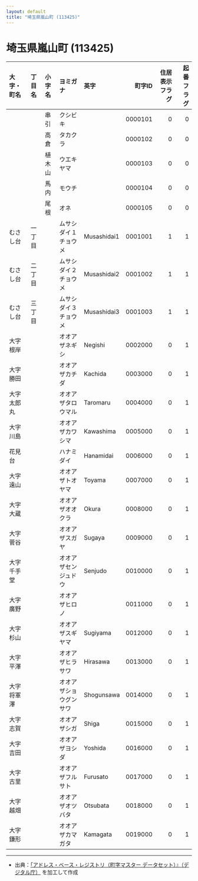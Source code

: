```yaml
---
layout: default
title: "埼玉県嵐山町 (113425)"
---
```


# 埼玉県嵐山町 (113425)

| 大字・町名 | 丁目名 | 小字名 | ヨミガナ | 英字 | 町字ID | 住居表示フラグ | 起番フラグ |
|:--------|:------|:------|:-----------------|:---------------------|--------:|----------:|--------:|
|  |  | 串引 | クシビキ |  | 0000101 | 0 | 0 |
|  |  | 高倉 | タカクラ |  | 0000102 | 0 | 0 |
|  |  | 植木山 | ウエキヤマ |  | 0000103 | 0 | 0 |
|  |  | 馬内 | モウチ |  | 0000104 | 0 | 0 |
|  |  | 尾根 | オネ |  | 0000105 | 0 | 0 |
| むさし台 | 一丁目 |  | ムサシダイ１チョウメ | Musashidai1 | 0001001 | 1 | 1 |
| むさし台 | 二丁目 |  | ムサシダイ２チョウメ | Musashidai2 | 0001002 | 1 | 1 |
| むさし台 | 三丁目 |  | ムサシダイ３チョウメ | Musashidai3 | 0001003 | 1 | 1 |
| 大字根岸 |  |  | オオアザネギシ | Negishi | 0002000 | 0 | 1 |
| 大字勝田 |  |  | オオアザカチダ | Kachida | 0003000 | 0 | 1 |
| 大字太郎丸 |  |  | オオアザタロウマル | Taromaru | 0004000 | 0 | 1 |
| 大字川島 |  |  | オオアザカワシマ | Kawashima | 0005000 | 0 | 1 |
| 花見台 |  |  | ハナミダイ | Hanamidai | 0006000 | 0 | 1 |
| 大字遠山 |  |  | オオアザトオヤマ | Toyama | 0007000 | 0 | 1 |
| 大字大蔵 |  |  | オオアザオオクラ | Okura | 0008000 | 0 | 1 |
| 大字菅谷 |  |  | オオアザスガヤ | Sugaya | 0009000 | 0 | 1 |
| 大字千手堂 |  |  | オオアザセンジュドウ | Senjudo | 0010000 | 0 | 1 |
| 大字廣野 |  |  | オオアザヒロノ |  | 0011000 | 0 | 1 |
| 大字杉山 |  |  | オオアザスギヤマ | Sugiyama | 0012000 | 0 | 1 |
| 大字平澤 |  |  | オオアザヒラサワ | Hirasawa | 0013000 | 0 | 1 |
| 大字将軍澤 |  |  | オオアザショウグンサワ | Shogunsawa | 0014000 | 0 | 1 |
| 大字志賀 |  |  | オオアザシガ | Shiga | 0015000 | 0 | 1 |
| 大字吉田 |  |  | オオアザヨシダ | Yoshida | 0016000 | 0 | 1 |
| 大字古里 |  |  | オオアザフルサト | Furusato | 0017000 | 0 | 1 |
| 大字越畑 |  |  | オオアザオツバタ | Otsubata | 0018000 | 0 | 1 |
| 大字鎌形 |  |  | オオアザカマガタ | Kamagata | 0019000 | 0 | 1 |

---

- 出典：[「アドレス・ベース・レジストリ（町字マスター データセット）』（デジタル庁）](https://www.digital.go.jp/policies/base_registry_address/) を加工して作成
